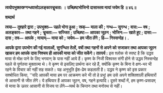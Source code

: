 **त्वयोपभुक्तस्रग्गन्धवासोऽलङ्कारचॢचता: ।** **उच्छिष्टभोजिनो दासास्तव मायां जयेम हि ॥ ४६॥** 

**शब्दार्थ** 

**त्वया—** **तुश्हारे द्वारा** **; उपभुक्त—** **पहले भोगा हुआ** **; स्रक्—** **माला की** **; गन्ध—** **सुगन्ध** **; वास:—** **वष** **; अलङ्कार—** **तथा गहने** **;** **चॢचता:—** **सज्जित** **; उच्छिष्ट—** **आपका जूठन** **; भोजिन:—** **खाते हुए** **; दासा:—** **दास** **; तव—** **आपके** **; मायाम्—** **माया को** **;** **जयेम—** **हम जीत लेंगे** **; हि—** **निस्सन्देह।** **.** 

**आपके द्वारा उपभोग की गई मालाओं, सुगन्धित तेलों, वषों तथा गहनों से अपने को** **सजाकर तथा आपका जूठन खाकर हम आपके दास निश्चय ही आपकी माया को जीत सकेंगे।** **तात्पर्य :** इस श्लोक से स्पष्ट है कि उद्धव माया से मोक्ष पाने के लिए भगवान् के पास नहीं आये हैं। कृष्ण के निजी विश्वस्त संगी होने से उद्धव निस्सन्देह पहले से पूर्णतया मुक्तात्मा थे। वे कृष्ण से इसलिए प्रार्थना कर रहे हैं, क्योंकि कृष्ण के बिना वे क्षण-भर भी रहने के विचार को नहीं सह सकते। यह अनुभूति ईश-प्रेम कहलाती है। उद्धव ने कृष्ण को इस प्रकार सश्बोधित किया, ''यदि आपकी माया हम पर आक्रमण करे भी तो हे प्रभु! हम उसे अपने शक्तिशाली हथियारों से आसानी से जीत लेंगे। ये हथियार हैं आपका जूठन, वष, गहने इत्यादि। दूसरे शब्दों में, हम कृष्ण-प्रसादम् से माया के ऊपर आसानी से विजय पा लेंगे—व्यर्थ के चिन्तन तथा मनोरथ से नहीं।  